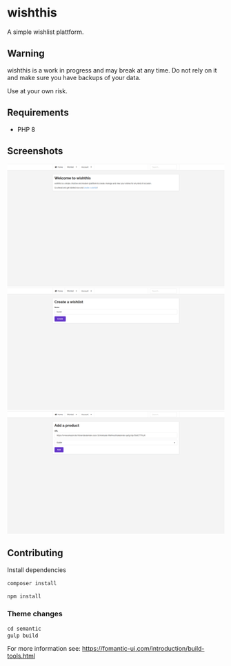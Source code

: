 # wishthis

A simple wishlist plattform.

## Warning
wishthis is a work in progress and may break at any time. Do not rely on it and make sure you have backups of your data.

Use at your own risk.

## Requirements
* PHP 8

## Screenshots
![Home](/includes/assets/img/home.png "Home")
![Create a wishlist](/includes/assets/img/wishlist-create.png "Create a wishlist")
![Add a product](/includes/assets/img/wishlist-product-add.png "Add a product")

## Contributing
Install dependencies
```
composer install
```

```
npm install
```

### Theme changes
```
cd semantic
gulp build
```
For more information see: https://fomantic-ui.com/introduction/build-tools.html
